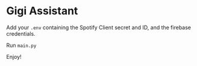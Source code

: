 # Gigi Assistant
Add your ```.env``` containing the Spotify Client secret and ID, and the firebase credentials.

Run ```main.py```

Enjoy!
